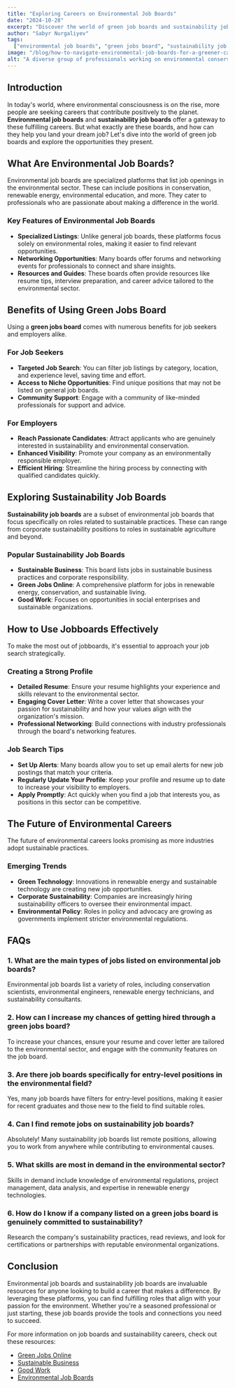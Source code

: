 ```yaml
---
title: "Exploring Careers on Environmental Job Boards"
date: "2024-10-28"
excerpt: "Discover the world of green job boards and sustainability job boards to find fulfilling careers in the environmental sector."
author: "Sabyr Nurgaliyev"
tags:
  ["environmental job boards", "green jobs board", "sustainability job boards"]
image: "/blog/how-to-navigate-environmental-job-boards-for-a-greener-career.webp"
alt: "A diverse group of professionals working on environmental conservation projects"
---
```


## Introduction

In today's world, where environmental consciousness is on the rise, more people are seeking careers that contribute positively to the planet. **Environmental job boards** and **sustainability job boards** offer a gateway to these fulfilling careers. But what exactly are these boards, and how can they help you land your dream job? Let's dive into the world of green job boards and explore the opportunities they present.

## What Are Environmental Job Boards?

Environmental job boards are specialized platforms that list job openings in the environmental sector. These can include positions in conservation, renewable energy, environmental education, and more. They cater to professionals who are passionate about making a difference in the world.

### Key Features of Environmental Job Boards

- **Specialized Listings**: Unlike general job boards, these platforms focus solely on environmental roles, making it easier to find relevant opportunities.
- **Networking Opportunities**: Many boards offer forums and networking events for professionals to connect and share insights.
- **Resources and Guides**: These boards often provide resources like resume tips, interview preparation, and career advice tailored to the environmental sector.

## Benefits of Using Green Jobs Board

Using a **green jobs board** comes with numerous benefits for job seekers and employers alike.

### For Job Seekers

- **Targeted Job Search**: You can filter job listings by category, location, and experience level, saving time and effort.
- **Access to Niche Opportunities**: Find unique positions that may not be listed on general job boards.
- **Community Support**: Engage with a community of like-minded professionals for support and advice.

### For Employers

- **Reach Passionate Candidates**: Attract applicants who are genuinely interested in sustainability and environmental conservation.
- **Enhanced Visibility**: Promote your company as an environmentally responsible employer.
- **Efficient Hiring**: Streamline the hiring process by connecting with qualified candidates quickly.

## Exploring Sustainability Job Boards

**Sustainability job boards** are a subset of environmental job boards that focus specifically on roles related to sustainable practices. These can range from corporate sustainability positions to roles in sustainable agriculture and beyond.

### Popular Sustainability Job Boards

- **Sustainable Business**: This board lists jobs in sustainable business practices and corporate responsibility.
- **Green Jobs Online**: A comprehensive platform for jobs in renewable energy, conservation, and sustainable living.
- **Good Work**: Focuses on opportunities in social enterprises and sustainable organizations.

## How to Use Jobboards Effectively

To make the most out of jobboards, it's essential to approach your job search strategically.

### Creating a Strong Profile

- **Detailed Resume**: Ensure your resume highlights your experience and skills relevant to the environmental sector.
- **Engaging Cover Letter**: Write a cover letter that showcases your passion for sustainability and how your values align with the organization's mission.
- **Professional Networking**: Build connections with industry professionals through the board's networking features.

### Job Search Tips

- **Set Up Alerts**: Many boards allow you to set up email alerts for new job postings that match your criteria.
- **Regularly Update Your Profile**: Keep your profile and resume up to date to increase your visibility to employers.
- **Apply Promptly**: Act quickly when you find a job that interests you, as positions in this sector can be competitive.

## The Future of Environmental Careers

The future of environmental careers looks promising as more industries adopt sustainable practices.

### Emerging Trends

- **Green Technology**: Innovations in renewable energy and sustainable technology are creating new job opportunities.
- **Corporate Sustainability**: Companies are increasingly hiring sustainability officers to oversee their environmental impact.
- **Environmental Policy**: Roles in policy and advocacy are growing as governments implement stricter environmental regulations.

## FAQs

### 1. What are the main types of jobs listed on environmental job boards?

Environmental job boards list a variety of roles, including conservation scientists, environmental engineers, renewable energy technicians, and sustainability consultants.

### 2. How can I increase my chances of getting hired through a green jobs board?

To increase your chances, ensure your resume and cover letter are tailored to the environmental sector, and engage with the community features on the job board.

### 3. Are there job boards specifically for entry-level positions in the environmental field?

Yes, many job boards have filters for entry-level positions, making it easier for recent graduates and those new to the field to find suitable roles.

### 4. Can I find remote jobs on sustainability job boards?

Absolutely! Many sustainability job boards list remote positions, allowing you to work from anywhere while contributing to environmental causes.

### 5. What skills are most in demand in the environmental sector?

Skills in demand include knowledge of environmental regulations, project management, data analysis, and expertise in renewable energy technologies.

### 6. How do I know if a company listed on a green jobs board is genuinely committed to sustainability?

Research the company's sustainability practices, read reviews, and look for certifications or partnerships with reputable environmental organizations.

## Conclusion

Environmental job boards and sustainability job boards are invaluable resources for anyone looking to build a career that makes a difference. By leveraging these platforms, you can find fulfilling roles that align with your passion for the environment. Whether you're a seasoned professional or just starting, these job boards provide the tools and connections you need to succeed.

For more information on job boards and sustainability careers, check out these resources:

- [Green Jobs Online](https://www.greenjobs.com/)
- [Sustainable Business](https://www.sustainablebusiness.com/)
- [Good Work](https://www.goodwork.ca/)
- [Environmental Job Boards](https://environmentaljobboards.com/)
